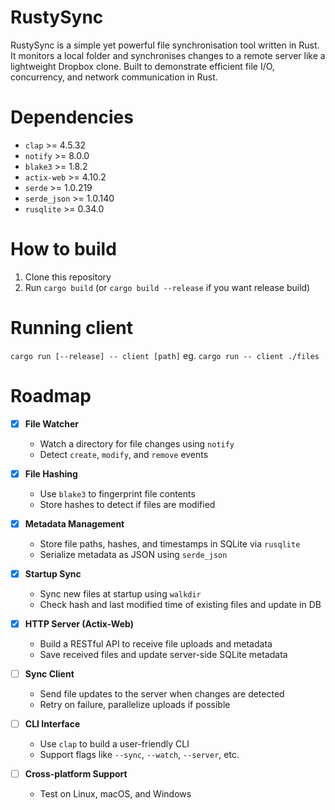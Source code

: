 # RustySync
RustySync is a simple yet powerful file synchronisation tool written in Rust. 
It monitors a local folder and synchronises changes to a remote server like a lightweight Dropbox clone. 
Built to demonstrate efficient file I/O, concurrency, and network communication in Rust.

# Dependencies
- `clap` >= 4.5.32
- `notify` >= 8.0.0
- `blake3` >= 1.8.2
- `actix-web` >= 4.10.2
- `serde` >= 1.0.219
- `serde_json` >= 1.0.140
- `rusqlite` >= 0.34.0

# How to build
1. Clone this repository
2. Run `cargo build` (or `cargo build --release` if you want release build)

# Running client
`cargo run [--release] -- client [path]` eg. `cargo run -- client ./files`

# Roadmap
- [x] **File Watcher**
  - Watch a directory for file changes using `notify`
  - Detect `create`, `modify`, and `remove` events

- [x] **File Hashing**
  - Use `blake3` to fingerprint file contents
  - Store hashes to detect if files are modified

- [x] **Metadata Management**
  - Store file paths, hashes, and timestamps in SQLite via `rusqlite`
  - Serialize metadata as JSON using `serde_json`

- [x] **Startup Sync**
  - Sync new files at startup using `walkdir`
  - Check hash and last modified time of existing files and update in DB

- [x] **HTTP Server (Actix-Web)**
  - Build a RESTful API to receive file uploads and metadata
  - Save received files and update server-side SQLite metadata

- [ ] **Sync Client**
  - Send file updates to the server when changes are detected
  - Retry on failure, parallelize uploads if possible

- [ ] **CLI Interface**
  - Use `clap` to build a user-friendly CLI
  - Support flags like `--sync`, `--watch`, `--server`, etc.
     
- [ ] **Cross-platform Support**
  - Test on Linux, macOS, and Windows

